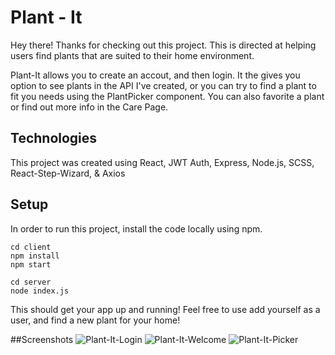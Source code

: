 # Plant - It

Hey there! Thanks for checking out this project. 
This is directed at helping users find plants that are suited to their home environment.

Plant-It allows you to create an accout, and then login. It the gives you option to see plants in the API I've created, or you can try to find a plant to fit you needs using the PlantPicker component. You can also favorite a plant or find out more info in the Care Page.

## Technologies

This project was created using React, JWT Auth, Express, Node.js, SCSS, React-Step-Wizard, & Axios

## Setup

In order to run this project, install the code locally using npm. 

```
cd client
npm install
npm start

cd server 
node index.js
```

This should get your app up and running! Feel free to use add yourself as a user, and find a new plant for your home!

##Screenshots
![Plant-It-Login](https://user-images.githubusercontent.com/65312321/129061048-6f55f8e9-2169-43ec-9889-2cdeec69a8ad.jpg)
![Plant-It-Welcome](https://user-images.githubusercontent.com/65312321/129061087-bd02a3b1-8b29-4eef-8700-5fa0b0db26a9.jpg)
![Plant-It-Picker](https://user-images.githubusercontent.com/65312321/129061156-2d1c9dc7-fcf8-4564-ba86-8f6fcc1d5a9d.jpg)


